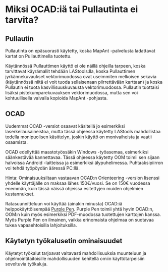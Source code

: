 # Miksi OCAD:iä tai Pullautinta ei tarvita?

## Pullautin

Pullautinta on epäsuorasti käytetty, koska MapAnt -palvelusta ladattavat kartat on Pullauttimella tuotettu.

Käytännössä Pullauttimen käyttö ei ole näillä ohjeilla tarpeen, koska tarvittavat käyrämallit tehdään LAStools:lla,
koska Pullauttimen jyrkännekuvaukset vektorimuodossa ovat useimmiten melkoisen sekavia (käytännössä niitä ei voit tuoda
sellaisenaan piirrettävään karttaan) ja koska Pullautin ei tuota kasvillisuuskuvausta vektorimuodossa. Pullautin tuottaisi
lisäksi pistekumparekuvauksen vektorimuodossa, mutta sen voi kohtuullisella vaivalla kopioida MapAnt -pohjasta.

## OCAD

Uudemmat OCAD -versiot osaavat käsitellä jo esimerkiksi laserkeilausaineistoa, mutta tässä ohjeessa käytetty LAStools
mahdollistaa todella monipuolisen käsittelyn, joskin käyttö on monivaiheista ja vaatii osaamista.

OCAD edellyttää maastotyössäkin Windows -työasemaa, esimerkiksi säänkestävää kannettavaa. Tässä ohjeessa käytetty OOM
toimii sen sijaan halvoissa Android -laitteissa ja esimerkiksi älypuhelimessa. Puhtaaksipiirron voi tehdä työpöydän
ääressä PC:llä.

Hinta: Ominaisuuksiltaan vastaavan OCAD:n Orienteering -version lisenssi yhdelle käyttäjälle on maksaa lähes 150€/vuosi.
Se on 150€ vuodessa enemmän, kuin tässä näissä ohjeissa esitettyjen muiden ohjelmien kustannukset.

Ratasuunnitteluun voi käyttää (ainakin minusta) OCAD:iä helppokäyttöisempää [Purple Pen](http://purplepen.golde.org/).
Purple Pen toimii yhtä hyvin OCAD:n, OOM:n kuin myös esimerkiksi PDF-muodossa tuotettujen karttojen kanssa. Myös
Purple Pen on ilmainen, vaikka erinomaista ohjelmaa on suotavaa tukea vapaaehtoisilla lahjoituksilla.

## Käytetyn työkalusetin ominaisuudet

Käytetyt työkalut tarjoavat valtavasti mahdollisuuksia muunteluun ja ohjelmointitaitoisille mahdollisuuden kehitellä
omiin käyttötarpeisiin soveltuvia työkaluja.
